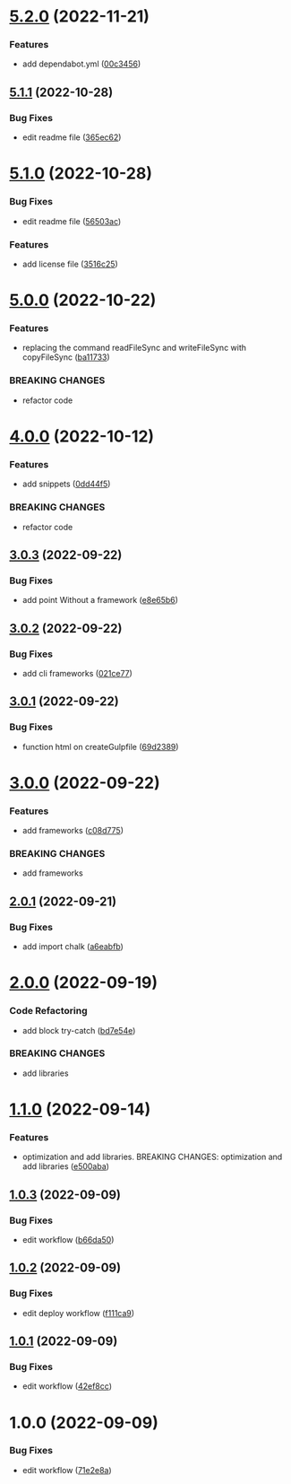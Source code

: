 # [5.2.0](https://github.com/UrijHoruzij/create-gulp-template/compare/v5.1.1...v5.2.0) (2022-11-21)


### Features

* add dependabot.yml ([00c3456](https://github.com/UrijHoruzij/create-gulp-template/commit/00c3456770f6590982e5a77a7bab2dbf56c8a19f))

## [5.1.1](https://github.com/UrijHoruzij/create-gulp-template/compare/v5.1.0...v5.1.1) (2022-10-28)


### Bug Fixes

* edit readme file ([365ec62](https://github.com/UrijHoruzij/create-gulp-template/commit/365ec620435f03ef99b279ca2e06e500f4918c20))

# [5.1.0](https://github.com/UrijHoruzij/create-gulp-template/compare/v5.0.0...v5.1.0) (2022-10-28)


### Bug Fixes

* edit readme file ([56503ac](https://github.com/UrijHoruzij/create-gulp-template/commit/56503ac98463fdd3e9c649d4c02a1d39eea5ee30))


### Features

* add license file ([3516c25](https://github.com/UrijHoruzij/create-gulp-template/commit/3516c25a1b97a71fd5ee3e7476777f315b59b6b3))

# [5.0.0](https://github.com/UrijHoruzij/create-gulp-template/compare/v4.0.0...v5.0.0) (2022-10-22)


### Features

* replacing the command readFileSync and writeFileSync with copyFileSync ([ba11733](https://github.com/UrijHoruzij/create-gulp-template/commit/ba11733d22101c5400decdb4f510c0b2474698f2))


### BREAKING CHANGES

* refactor code

# [4.0.0](https://github.com/UrijHoruzij/create-gulp-template/compare/v3.0.3...v4.0.0) (2022-10-12)


### Features

* add snippets ([0dd44f5](https://github.com/UrijHoruzij/create-gulp-template/commit/0dd44f58f5b0f9ce11b11fffbb85dfa4ad8760d4))


### BREAKING CHANGES

* refactor code

## [3.0.3](https://github.com/UrijHoruzij/create-gulp-template/compare/v3.0.2...v3.0.3) (2022-09-22)


### Bug Fixes

* add point Without a framework ([e8e65b6](https://github.com/UrijHoruzij/create-gulp-template/commit/e8e65b6fe58b3c16705075dd61da32ba4494b473))

## [3.0.2](https://github.com/UrijHoruzij/create-gulp-template/compare/v3.0.1...v3.0.2) (2022-09-22)


### Bug Fixes

* add cli frameworks ([021ce77](https://github.com/UrijHoruzij/create-gulp-template/commit/021ce7763dfcb58084eabc4830aadd15efb140cd))

## [3.0.1](https://github.com/UrijHoruzij/create-gulp-template/compare/v3.0.0...v3.0.1) (2022-09-22)


### Bug Fixes

* function html on createGulpfile ([69d2389](https://github.com/UrijHoruzij/create-gulp-template/commit/69d2389d9375520f64aeb984e3b4932faf8a5b92))

# [3.0.0](https://github.com/UrijHoruzij/create-gulp-template/compare/v2.0.1...v3.0.0) (2022-09-22)


### Features

* add frameworks ([c08d775](https://github.com/UrijHoruzij/create-gulp-template/commit/c08d7757749384b75dcc3b6ca4aae4bab49c7873))


### BREAKING CHANGES

* add frameworks

## [2.0.1](https://github.com/UrijHoruzij/create-gulp-template/compare/v2.0.0...v2.0.1) (2022-09-21)


### Bug Fixes

* add import chalk ([a6eabfb](https://github.com/UrijHoruzij/create-gulp-template/commit/a6eabfb641673c6829b3fb18445fcc3f3541d1f2))

# [2.0.0](https://github.com/UrijHoruzij/create-gulp-template/compare/v1.1.0...v2.0.0) (2022-09-19)


### Code Refactoring

* add block try-catch ([bd7e54e](https://github.com/UrijHoruzij/create-gulp-template/commit/bd7e54e903a09e0610cbff705c391a953f60f8c3))


### BREAKING CHANGES

* add libraries

# [1.1.0](https://github.com/UrijHoruzij/create-gulp-template/compare/v1.0.3...v1.1.0) (2022-09-14)


### Features

* optimization and add libraries.  BREAKING CHANGES: optimization and add libraries ([e500aba](https://github.com/UrijHoruzij/create-gulp-template/commit/e500aba7de7604320f8dcaf5fc1e859d0daaf5cf))

## [1.0.3](https://github.com/UrijHoruzij/create-gulp-template/compare/v1.0.2...v1.0.3) (2022-09-09)


### Bug Fixes

* edit workflow ([b66da50](https://github.com/UrijHoruzij/create-gulp-template/commit/b66da504607472e84850eca4d4ab4a960906ed24))

## [1.0.2](https://github.com/UrijHoruzij/create-gulp-template/compare/v1.0.1...v1.0.2) (2022-09-09)


### Bug Fixes

* edit deploy workflow ([f111ca9](https://github.com/UrijHoruzij/create-gulp-template/commit/f111ca97f0644b253d56acf80ca8ab43ebdff04b))

## [1.0.1](https://github.com/UrijHoruzij/create-gulp-template/compare/v1.0.0...v1.0.1) (2022-09-09)


### Bug Fixes

* edit workflow ([42ef8cc](https://github.com/UrijHoruzij/create-gulp-template/commit/42ef8cc2f30626c9eafc931d334eaf547461f5ae))

# 1.0.0 (2022-09-09)


### Bug Fixes

* edit workflow ([71e2e8a](https://github.com/UrijHoruzij/create-gulp-template/commit/71e2e8aa86f0114e2092149733e30fee46dca4fb))
